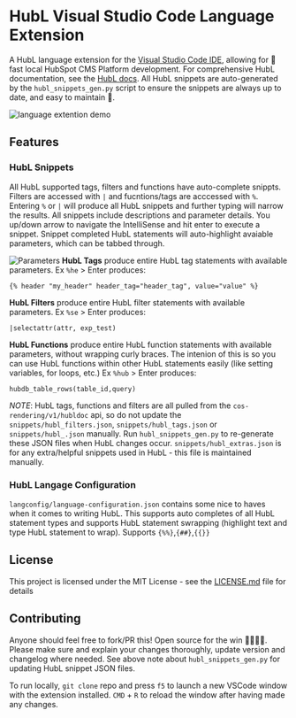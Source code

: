 # HubL Visual Studio Code Language Extension
A HubL language extension for the [Visual Studio Code IDE](https://code.visualstudio.com/), allowing for :rocket: fast local HubSpot CMS Platform development. For comprehensive HubL documentation, see the [HubL docs](https://designers.hubspot.com/docs/hubl/intro-to-hubl). All HubL snippets are auto-generated by the `hubl_snippets_gen.py` script to ensure the snippets are always up to date, and easy to maintain :potable_water:.  

![language extention demo](https://cdn2.hubspot.net/hubfs/2359872/IMPORTANT/DONOTDELETE/hubl-language-extension/vs_extension_3.gif)

## Features
### __HubL Snippets__  
All HubL supported tags, filters and functions have auto-complete snippts. Filters are accessed with `|` and fucntions/tags are acccessed with `%`. Entering `%` or `|` will produce all HubL snippets and further typing will narrow the results. All snippets include descriptions and parameter details. You up/down arrow to navigate the IntelliSense and hit enter to execute a snippet. Snippet completed HubL statements will auto-highlight avaiable parameters, which can be tabbed through.     

![Parameters](https://cdn2.hubspot.net/hubfs/2359872/IMPORTANT/DONOTDELETE/hubl-language-extension/details.png)
__HubL Tags__ produce entire HubL tag statements with available parameters. Ex `%he` > Enter produces:
```
{% header "my_header" header_tag="header_tag", value="value" %}
```
__HubL Filters__ produce entire HubL filter statements with available parameters. Ex `%se` > Enter produces:
```
|selectattr(attr, exp_test)
```
__HubL Functions__ produce entire HubL function statements with available parameters, without wrapping curly braces. The intenion of this is so you can  use HubL functions within other HubL statements easily (like setting variables, for loops, etc.) Ex `%hub` > Enter produces:
```
hubdb_table_rows(table_id,query)
```

_NOTE_: HubL tags, functions and filters are all pulled from the `cos-rendering/v1/hubldoc` api, so do not update the `snippets/hubl_filters.json`, `snippets/hubl_tags.json` or `snippets/hubl_.json` manually. Run `hubl_snippets_gen.py` to re-generate these JSON files when HubL changes occur. `snippets/hubl_extras.json` is for any extra/helpful snippets used in HubL - this file is maintained manually.

### __HubL Langage Configuration__  
`langconfig/language-configuration.json` contains some nice to haves when it comes to writing HubL. This supports auto completes of all HubL statement types and supports HubL statement swrapping (highlight text and  type HubL statement to wrap). Supports `{%%}`,`{##}`,`{{}}`

## License
This project is licensed under the MIT License - see the [LICENSE.md](LICENSE.md) file for details

## Contributing
Anyone should feel free to fork/PR this! Open source for the win :poop::poop::poop::poop:.
Please make sure and explain your changes thoroughly, update version and changelog where needed. See above note about `hubl_snippets_gen.py` for updating HubL snippet JSON files.   

To run locally, `git clone` repo and press `f5` to launch a new VSCode window with the extension installed. `CMD` + `R` to reload the window after having made any changes.  